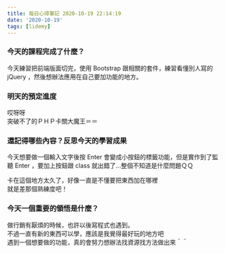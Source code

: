 ```yaml
---
title: 每日心得筆記 2020-10-19 22:14:19
date: '2020-10-19'
tags: [lidemy]
---
```


### 今天的課程完成了什麼？

今天練習把前端版面切完，使用 Bootstrap 跟相關的套件，練習看懂別人寫的 jQuery ，然後想辦法應用在自己要加功能的地方。

### 明天的預定進度

哎呀呀  
突破不了的ＰＨＰ卡關大魔王＝＝

### 還記得哪些內容？反思今天的學習成果

今天想要做一個輸入文字後按 Enter 會變成小按鈕的標籤功能，但是實作到了監聽 Enter ，要加上按鈕跟 class 就出錯了...整個不知道是什麼問題ＱＱ

卡在這個地方太久了，好像一直是不懂要把東西加在哪裡  
就是差那個熟練度吧！

### 今天一個重要的領悟是什麼？

做行銷有厭煩的時候，也許以後寫程式也遇到。  
不過一直有新的東西可以學，應該是我覺得最好玩的地方吧  
遇到一個想要做的功能，真的會努力想辦法找資源找方法做出來＾＾
